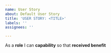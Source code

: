 ```yaml
---
name: User Story
about: Default User Story
title: 'USER STORY: <TITLE>'
labels: ''
assignees: ''

---
```


As a **role** I can **capability** so that **received benefit**
